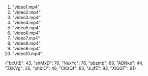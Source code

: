 1. "video1.mp4"
2. "video2.mp4"
3. "video3.mp4"
4. "video4.mp4"
5. "video5.mp4"
6. "video6.mp4"
7. "video7.mp4"
8. "video8.mp4"
9. "video9.mp4"
10. "video10.mp4"



{"bcUtE": 43, "shMxD": 70, "NexYc": 76, "pbzmb": 69, "ADNke": 44, "ZkKVg": 26, "phbIO": 46, "CKzQf": 80, "JujfE": 83, "XlQGT": 91}

